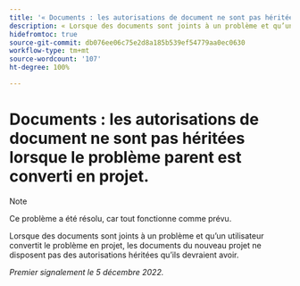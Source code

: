 ```yaml
---
title: '« Documents : les autorisations de document ne sont pas héritées lorsque leur problème parent est converti en projet »'
description: « Lorsque des documents sont joints à un problème et qu’un utilisateur convertit le problème en projet, les documents du nouveau projet ne disposent pas des autorisations héritées qu’ils devraient avoir. »
hidefromtoc: true
source-git-commit: db076ee06c75e2d8a185b539ef54779aa0ec0630
workflow-type: tm+mt
source-wordcount: '107'
ht-degree: 100%

---
```



# Documents : les autorisations de document ne sont pas héritées lorsque le problème parent est converti en projet.

>[!NOTE]
>
>Ce problème a été résolu, car tout fonctionne comme prévu.

<!--This issue is on both WF and WFP TOCs-->

Lorsque des documents sont joints à un problème et qu’un utilisateur convertit le problème en projet, les documents du nouveau projet ne disposent pas des autorisations héritées qu’ils devraient avoir.

_Premier signalement le 5 décembre 2022._

